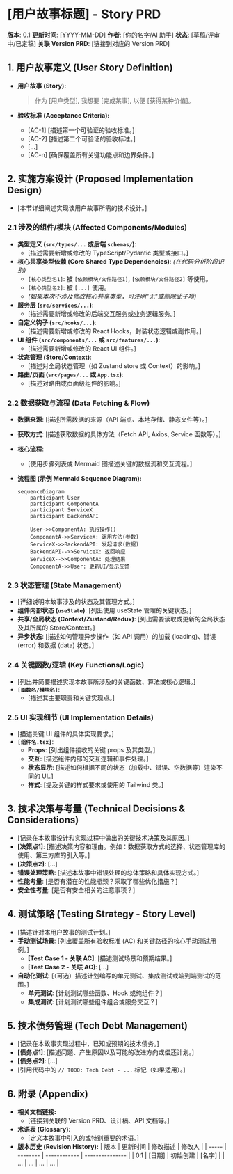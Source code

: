 # [用户故事标题] - Story PRD

**版本**: 0.1
**更新时间**: [YYYY-MM-DD]
**作者**: [你的名字/AI 助手]
**状态**: [草稿/评审中/已定稿]
**关联 Version PRD**: [链接到对应的 Version PRD]

## 1. 用户故事定义 (User Story Definition)

*   **用户故事 (Story):**
    > 作为 [用户类型], 我想要 [完成某事], 以便 [获得某种价值]。

*   **验收标准 (Acceptance Criteria):**
    *   [AC-1] [描述第一个可验证的验收标准。]
    *   [AC-2] [描述第二个可验证的验收标准。]
    *   [...]
    *   [AC-n] [确保覆盖所有关键功能点和边界条件。]

## 2. 实施方案设计 (Proposed Implementation Design)

*   [本节详细阐述实现该用户故事所需的技术设计。]

### 2.1 涉及的组件/模块 (Affected Components/Modules)
*   **类型定义 (`src/types/...` 或后端 `schemas/`)**: 
    *   [描述需要新增或修改的 TypeScript/Pydantic 类型或接口。]
*   **核心共享类型依赖 (Core Shared Type Dependencies)**: _(在代码分析阶段识别)_
    *   `[核心类型名1]`: 被 `[依赖模块/文件路径1]`, `[依赖模块/文件路径2]` 等使用。
    *   `[核心类型名2]`: 被 `[...]` 使用。
    *   _(如果本次不涉及修改核心共享类型，可注明"无"或删除此子项)_ 
*   **服务层 (`src/services/...`)**:
    *   [描述需要新增或修改的后端交互服务或业务逻辑服务。]
*   **自定义钩子 (`src/hooks/...`)**:
    *   [描述需要新增或修改的 React Hooks，封装状态逻辑或副作用。]
*   **UI 组件 (`src/components/...` 或 `src/features/...`)**:
    *   [描述需要新增或修改的 React UI 组件。]
*   **状态管理 (Store/Context)**:
    *   [描述对全局状态管理（如 Zustand store 或 Context）的影响。]
*   **路由/页面 (`src/pages/...` 或 `App.tsx`)**:
    *   [描述对路由或页面级组件的影响。]

### 2.2 数据获取与流程 (Data Fetching & Flow)
*   **数据来源**: [描述所需数据的来源（API 端点、本地存储、静态文件等）。]
*   **获取方式**: [描述获取数据的具体方法（Fetch API, Axios, Service 函数等）。]
*   **核心流程**:
    *   [使用步骤列表或 Mermaid 图描述关键的数据流和交互流程。]

*   **流程图 (示例 Mermaid Sequence Diagram):**
    ```mermaid
    sequenceDiagram
        participant User
        participant ComponentA
        participant ServiceX
        participant BackendAPI

        User->>ComponentA: 执行操作()
        ComponentA->>ServiceX: 调用方法(参数)
        ServiceX->>BackendAPI: 发起请求(数据)
        BackendAPI-->>ServiceX: 返回响应
        ServiceX-->>ComponentA: 处理结果
        ComponentA->>User: 更新UI/显示反馈
    ```

### 2.3 状态管理 (State Management)
*   [详细说明本故事涉及的状态及其管理方式。]
*   **组件内部状态 (`useState`)**: [列出使用 useState 管理的关键状态。]
*   **共享/全局状态 (Context/Zustand/Redux)**: [列出需要读取或更新的全局状态及其所属的 Store/Context。]
*   **异步状态**: [描述如何管理异步操作（如 API 调用）的加载 (loading)、错误 (error) 和数据 (data) 状态。]

### 2.4 关键函数/逻辑 (Key Functions/Logic)
*   [列出并简要描述实现本故事所涉及的关键函数、算法或核心逻辑。]
*   **`[函数名/模块名]`**:
    *   [描述其主要职责和关键实现点。]

### 2.5 UI 实现细节 (UI Implementation Details)
*   [描述关键 UI 组件的具体实现要求。]
*   **`[组件名.tsx]`**:
    *   **Props**: [列出组件接收的关键 props 及其类型。]
    *   **交互**: [描述组件内部的交互逻辑和事件处理。]
    *   **状态显示**: [描述如何根据不同的状态（加载中、错误、空数据等）渲染不同的 UI。]
    *   **样式**: [提及关键的样式要求或使用的 Tailwind 类。]

## 3. 技术决策与考量 (Technical Decisions & Considerations)

*   [记录在本故事设计和实现过程中做出的关键技术决策及其原因。]
*   **[决策点1]**: [描述决策内容和理由。例如：数据获取方式的选择、状态管理库的使用、第三方库的引入等。]
*   **[决策点2]**: [...]
*   **错误处理策略**: [描述本故事中错误处理的总体策略和具体实现方式。]
*   **性能考量**: [是否有潜在的性能瓶颈？采取了哪些优化措施？]
*   **安全性考量**: [是否有安全相关的注意事项？]

## 4. 测试策略 (Testing Strategy - Story Level)

*   [描述针对本用户故事的测试计划。]
*   **手动测试场景**: [列出覆盖所有验收标准 (AC) 和关键路径的核心手动测试用例。]
    *   **[Test Case 1 - 关联 AC]**: [描述测试场景和预期结果。]
    *   **[Test Case 2 - 关联 AC]**: [...]
*   **自动化测试**: [（可选）描述计划编写的单元测试、集成测试或端到端测试的范围。]
    *   **单元测试**: [计划测试哪些函数、Hook 或纯组件？]
    *   **集成测试**: [计划测试哪些组件组合或服务交互？]

## 5. 技术债务管理 (Tech Debt Management)

*   [记录在本故事实现过程中，已知或预期的技术债务。]
*   **[债务点1]**: [描述问题、产生原因以及可能的改进方向或偿还计划。]
*   **[债务点2]**: [...]
*   [引用代码中的 `// TODO: Tech Debt - ...` 标记（如果适用）。] 

## 6. 附录 (Appendix)

*   **相关文档链接:**
    *   [链接到关联的 Version PRD、设计稿、API 文档等。]
*   **术语表 (Glossary):**
    *   [定义本故事中引入的或特别重要的术语。]
*   **版本历史 (Revision History):**
    | 版本  | 更新时间   | 修改描述       | 修改人          |
    | ----- | -------- | ------------ | --------------- |
    | 0.1   | [日期]    | 初始创建       | [名字]          |
    | ...   | ...      | ...          | ...             |